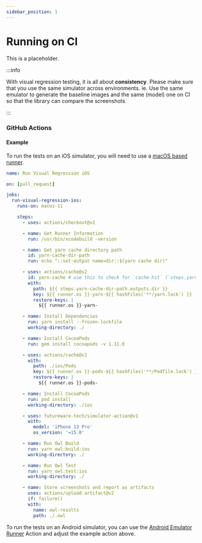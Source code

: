 ```yaml
---
sidebar_position: 1
---
```


# Running on CI

This is a placeholder.

:::info

With visual regression testing, it is all about **consistency**. Please make sure that you use the same simulator across environments. ie. Use the same emulator to generate the baseline images and the same (model) one on CI so that the library can compare the screenshots.

:::

### GitHub Actions

#### Example

To run the tests on an iOS simulator, you will need to use a [macOS based runner](https://docs.github.com/en/actions/using-github-hosted-runners/about-github-hosted-runners#supported-runners-and-hardware-resources).

```yaml title=".github/workflows/visual-regression-ios.yml"
name: Run Visual Regression iOS

on: [pull_request]

jobs:
  run-visual-regression-ios:
    runs-on: macos-11

    steps:
      - uses: actions/checkout@v2

      - name: Get Runner Information
        run: /usr/bin/xcodebuild -version

      - name: Get yarn cache directory path
        id: yarn-cache-dir-path
        run: echo "::set-output name=dir::$(yarn cache dir)"

      - uses: actions/cache@v2
        id: yarn-cache # use this to check for `cache-hit` (`steps.yarn-cache.outputs.cache-hit != 'true'`)
        with:
          path: ${{ steps.yarn-cache-dir-path.outputs.dir }}
          key: ${{ runner.os }}-yarn-${{ hashFiles('**/yarn.lock') }}
          restore-keys: |
            ${{ runner.os }}-yarn-

      - name: Install Dependencies
        run: yarn install --frozen-lockfile
        working-directory: ./

      - name: Install CocoaPods
        run: gem install cocoapods -v 1.11.0

      - uses: actions/cache@v2
        with:
          path: ./ios/Pods
          key: ${{ runner.os }}-pods-${{ hashFiles('**/Podfile.lock') }}
          restore-keys: |
            ${{ runner.os }}-pods-

      - name: Install CocoaPods
        run: pod install
        working-directory: ./ios

      - uses: futureware-tech/simulator-action@v1
        with:
          model: 'iPhone 13 Pro'
          os_version: '=15.0'

      - name: Run Owl Build
        run: yarn owl:build:ios
        working-directory: ./

      - name: Run Owl Test
        run: yarn owl:test:ios
        working-directory: ./

      - name: Store screenshots and report as artifacts
        uses: actions/upload-artifact@v2
        if: failure()
        with:
          name: owl-results
          path: ./.owl
```

To run the tests on an Android simulator, you can use the [Android Emulator Runner](https://github.com/marketplace/actions/android-emulator-runner) Action and adjust the example action above.
